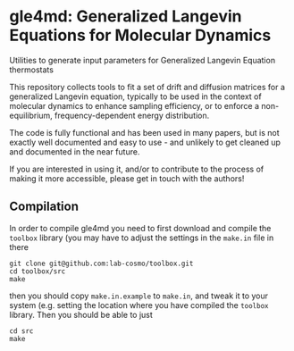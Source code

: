 gle4md: Generalized Langevin Equations for Molecular Dynamics
=============================================================


Utilities to generate input parameters for Generalized Langevin Equation thermostats

This repository collects tools to fit a set of drift and diffusion matrices for a generalized
Langevin equation, typically to be used in the context of molecular dynamics to enhance sampling
efficiency, or to enforce a non-equilibrium, frequency-dependent energy distribution. 

The code is fully functional and has been used in many papers, but is not exactly well 
documented and easy to use - and unlikely to get cleaned up and documented in the near future.

If you are interested in using it, and/or to contribute to the process of making it more
accessible, please get in touch with the authors!

Compilation
-----------

In order to compile gle4md you need to first download and compile the `toolbox` library
(you may have to adjust the settings in the `make.in` file in there

```
git clone git@github.com:lab-cosmo/toolbox.git
cd toolbox/src
make
```

then you should copy `make.in.example` to `make.in`, and tweak it to your system 
(e.g. setting the location where you have compiled the `toolbox` library. 
Then you should be able to just

```
cd src
make
```
